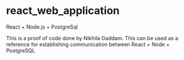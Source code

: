 # react_web_application
React + Node.js + PostgreSql

This is a proof of code done by Nikhila Gaddam. This can be used as a reference for establishing communication between React + Node + PostgreSQL



